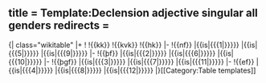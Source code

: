 title = Template:Declension adjective singular all genders
redirects =
---

{| class="wikitable"
|+
!
!{{kk}}
!{{kvk}}
!{{hk}}
|-
!{{nf}}
|{{is|{{{1|}}}}}
|{{is|{{{5|}}}}}
|{{is|{{{9|}}}}}
|-
!{{þf}}
|{{is|{{{2|}}}}}
|{{is|{{{6|}}}}}
|{{is|{{{10|}}}}}
|-
!{{þgf}}
|{{is|{{{3|}}}}}
|{{is|{{{7|}}}}}
|{{is|{{{11|}}}}}
|-
!{{ef}}
|{{is|{{{4|}}}}}
|{{is|{{{8|}}}}}
|{{is|{{{12|}}}}}
|}<noinclude>[[Category:Table templates]]</noinclude>